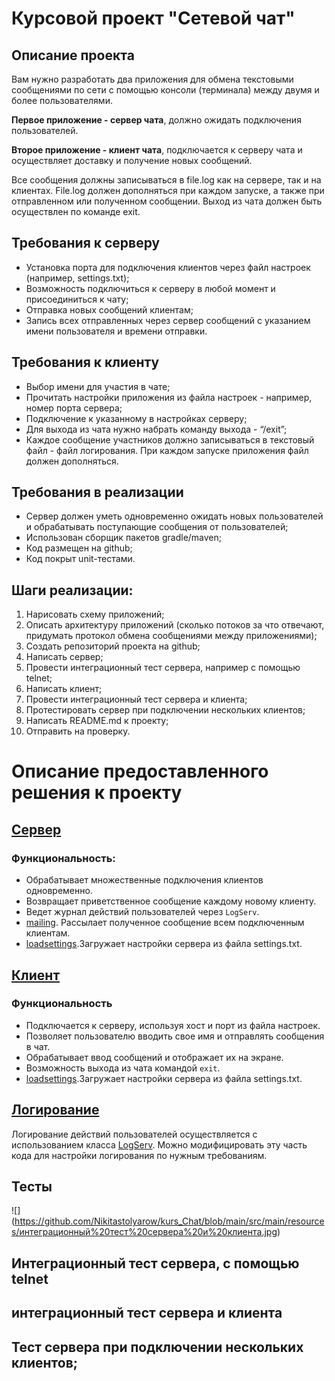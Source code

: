 # Курсовой проект "Сетевой чат"

## Описание проекта

Вам нужно разработать два приложения для обмена текстовыми сообщениями по сети с помощью консоли (терминала) между двумя и более пользователями.

**Первое приложение - сервер чата**, должно ожидать подключения пользователей.

**Второе приложение - клиент чата**, подключается к серверу чата и осуществляет доставку и получение новых сообщений.

Все сообщения должны записываться в file.log как на сервере, так и на клиентах. File.log должен дополняться при каждом запуске, а также при отправленном или полученном сообщении. Выход из чата должен быть осуществлен по команде exit.

## Требования к серверу

- Установка порта для подключения клиентов через файл настроек (например, settings.txt);
- Возможность подключиться к серверу в любой момент и присоединиться к чату;
- Отправка новых сообщений клиентам;
- Запись всех отправленных через сервер сообщений с указанием имени пользователя и времени отправки.

## Требования к клиенту

- Выбор имени для участия в чате;
- Прочитать настройки приложения из файла настроек - например, номер порта сервера;
- Подключение к указанному в настройках серверу;
- Для выхода из чата нужно набрать команду выхода - “/exit”;
- Каждое сообщение участников должно записываться в текстовый файл - файл логирования. При каждом запуске приложения файл должен дополняться.

## Требования в реализации

- Сервер должен уметь одновременно ожидать новых пользователей и обрабатывать поступающие сообщения от пользователей;
- Использован сборщик пакетов gradle/maven;
- Код размещен на github;
- Код покрыт unit-тестами.

## Шаги реализации:

1. Нарисовать схему приложений;
2. Описать архитектуру приложений (сколько потоков за что отвечают, придумать протокол обмена сообщениями между приложениями);
3. Создать репозиторий проекта на github;
4. Написать сервер;
5. Провести интеграционный тест сервера, например с помощью telnet;
6. Написать клиент;
7. Провести интеграционный тест сервера и клиента;
8. Протестировать сервер при подключении нескольких клиентов;
9. Написать README.md к проекту;
10. Отправить на проверку.

# Описание предоставленного решения к проекту
## [Сервер](https://github.com/Nikitastolyarow/kurs_Chat/blob/705b48b5dcfb1a3253e27dd1a10650fd1f72c362/src/main/java/Server.java#L10)
### Функциональность:
- Обрабатывает множественные подключения клиентов одновременно.
- Возвращает приветственное сообщение каждому новому клиенту.
- Ведет журнал действий пользователей через `LogServ`.
- [mailing](https://github.com/Nikitastolyarow/kurs_Chat/blob/705b48b5dcfb1a3253e27dd1a10650fd1f72c362/src/main/java/Server.java#L77). Рассылает полученное сообщение всем подключенным клиентам.
- [loadsettings](https://github.com/Nikitastolyarow/kurs_Chat/blob/705b48b5dcfb1a3253e27dd1a10650fd1f72c362/src/main/java/Server.java#L66).Загружает настройки сервера из файла settings.txt.

## [Клиент](https://github.com/Nikitastolyarow/kurs_Chat/blob/705b48b5dcfb1a3253e27dd1a10650fd1f72c362/src/main/java/Client.java#L8)

### Функциональность
- Подключается к серверу, используя хост и порт из файла настроек.
- Позволяет пользователю вводить свое имя и отправлять сообщения в чат.
- Обрабатывает ввод сообщений и отображает их на экране.
- Возможность выхода из чата командой `exit`.
-  [loadsettings](https://github.com/Nikitastolyarow/kurs_Chat/blob/705b48b5dcfb1a3253e27dd1a10650fd1f72c362/src/main/java/Client.java#L40).Загружает настройки сервера из файла settings.txt.

## [Логирование](https://github.com/Nikitastolyarow/kurs_Chat/blob/705b48b5dcfb1a3253e27dd1a10650fd1f72c362/src/main/java/log/LogServ.java#L1)

Логирование действий пользователей осуществляется с использованием класса [LogServ](https://github.com/Nikitastolyarow/kurs_Chat/blob/705b48b5dcfb1a3253e27dd1a10650fd1f72c362/src/main/java/log/LogServ.java#L9). Можно модифицировать эту часть кода для настройки логирования по нужным требованиям.

## Тесты
![] (https://github.com/Nikitastolyarow/kurs_Chat/blob/main/src/main/resources/интеграционный%20тест%20сервера%20и%20клиента.jpg)
## Интеграционный тест сервера, с помощью telnet

## интеграционный тест сервера и клиента

## Тест сервера при подключении нескольких клиентов;
